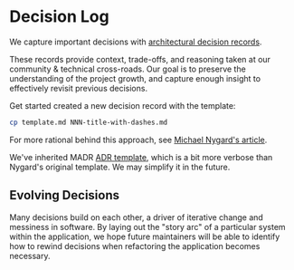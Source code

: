 # Decision Log

We capture important decisions with [architectural decision records](https://adr.github.io/).

These records provide context, trade-offs, and reasoning taken at our community & technical
cross-roads. Our goal is to preserve the understanding of the project growth, and capture enough
insight to effectively revisit previous decisions.

Get started created a new decision record with the template:

```sh
cp template.md NNN-title-with-dashes.md
```

For more rational behind this approach, see
[Michael Nygard's article](http://thinkrelevance.com/blog/2011/11/15/documenting-architecture-decisions).

We've inherited MADR [ADR template](https://adr.github.io/madr/), which is a bit more verbose than
Nygard's original template. We may simplify it in the future.

## Evolving Decisions

Many decisions build on each other, a driver of iterative change and messiness in software. By
laying out the "story arc" of a particular system within the application, we hope future maintainers
will be able to identify how to rewind decisions when refactoring the application becomes necessary.
